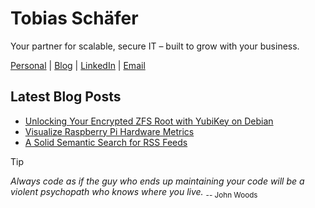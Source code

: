 # Tobias Schäfer

Your partner for scalable, secure IT – built to grow with your business.

[Personal](https://tschaefer.org/) | [Blog](https://blog.tschaefer.org/) | [LinkedIn](https://linkedin.com/in/tschaefer-org) | [Email](mailto:me@tschaefer.org)

## Latest Blog Posts
<!-- BLOGPOSTS:START -->
- [Unlocking Your Encrypted ZFS Root with YubiKey on Debian](https://blog.tschaefer.org/posts/2025/07/25/unlocking-your-encrypted-zfs-root-with-yubikey-on-debian/)
- [Visualize Raspberry Pi Hardware Metrics](https://blog.tschaefer.org/posts/2025/06/18/visualize-raspberry-pi-hardware-metrics/)
- [A Solid Semantic Search for RSS Feeds](https://blog.tschaefer.org/posts/2025/05/31/a-solid-semantic-search-for-rss-feeds/)
<!-- BLOGPOSTS:END -->

> [!TIP]
> *Always code as if the guy who ends up maintaining your code will be a violent psychopath who knows where you live.* <sub>-- John Woods</sub>
